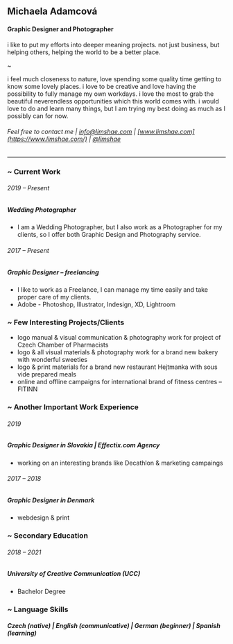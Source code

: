 ## Michaela Adamcová
#### Graphic Designer and Photographer

i like to put my efforts into deeper meaning projects. not just business, but helping others, helping the world to be a better place.

~

i feel much closeness to nature, love spending some quality time getting to know some lovely places. i love to be creative and love having the possibility to fully manage my own workdays. i love the most to grab the beautiful neverendless opportunities which this world comes with. i would love to do and learn many things, but I am trying my best doing as much as I possibly can for now.
###### Feel free to contact me | info@limshae.com | [www.limshae.com](https://www.limshae.com/) | [@limshae](https://www.instagram.com/limshae/)

----

### ~ Current Work

###### 2019 – Present
##### Wedding Photographer
- I am a Wedding Photographer, but I also work as a Photographer for my clients, so I offer both Graphic Design and Photography service.

###### 2017 – Present
##### Graphic Designer – freelancing
- I like to work as a Freelance, I can manage my time easily and take proper care of my clients.
- Adobe - Photoshop, Illustrator, Indesign, XD, Lightroom

### ~ Few Interesting Projects/Clients
- logo manual & visual communication & photography work for project of Czech Chamber of Pharmacists
- logo & all visual materials & photography work for a brand new bakery with wonderful sweeties
- logo & print materials for a brand new restaurant Hejtmanka with sous vide prepared meals
- online and offline campaigns for international brand of fitness centres – FITINN

### ~ Another Important Work Experience

###### 2019
##### Graphic Designer in Slovakia | Effectix.com Agency
- working on an interesting brands like Decathlon & marketing campaings

###### 2017 – 2018
##### Graphic Designer in Denmark
- webdesign &  print

### ~ Secondary Education
###### 2018 – 2021
##### University of Creative Communication (UCC)
- Bachelor Degree

### ~ Language Skills
##### Czech (native) | English (communicative) | German (beginner) | Spanish (learning)
